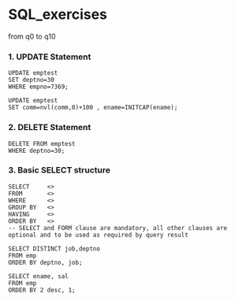 # SQL_exercises
from q0 to q10

### 1. UPDATE Statement
```
UPDATE emptest  
SET deptno=30  
WHERE empno=7369;

UPDATE emptest  
SET comm=nvl(comm,0)+100 , ename=INITCAP(ename);
```
### 2. DELETE Statement
```
DELETE FROM emptest  
WHERE deptno=30;
```
### 3. Basic SELECT structure 
```
SELECT     <>
FROM       <>
WHERE      <>
GROUP BY   <>
HAVING     <>
ORDER BY   <>
-- SELECT and FORM clause are mandatory, all other clauses are optional and to be used as required by query result

SELECT DISTINCT job,deptno  
FROM emp  
ORDER BY deptno, job;

SELECT ename, sal  
FROM emp  
ORDER BY 2 desc, 1;
```
